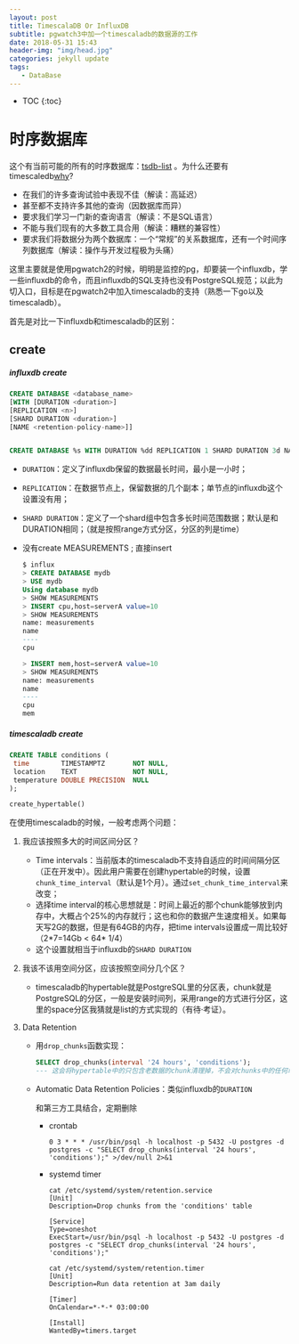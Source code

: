 ```yaml
---
layout: post
title: TimescalaDB Or InfluxDB
subtitle: pgwatch3中加一个timescaladb的数据源的工作
date: 2018-05-31 15:43
header-img: "img/head.jpg"
categories: jekyll update
tags:
   - DataBase
---
```


* TOC
{:toc}

# 时序数据库

这个有当前可能的所有的时序数据库：[tsdb-list](https://misfra.me/2016/04/09/tsdb-list/) 。为什么还要有timescaledb[why](https://blog.timescale.com/what-the-heck-is-time-series-data-and-why-do-i-need-a-time-series-database-dcf3b1b18563)?

- 在我们的许多查询试验中表现不佳（解读：高延迟）
- 甚至都不支持许多其他的查询（因数据库而异）
- 要求我们学习一门新的查询语言（解读：不是SQL语言）
- 不能与我们现有的大多数工具合用（解读：糟糕的兼容性）
- 要求我们将数据分为两个数据库：一个“常规”的关系数据库，还有一个时间序列数据库（解读：操作与开发过程极为头痛）

这里主要就是使用pgwatch2的时候，明明是监控的pg，却要装一个influxdb，学一些influxdb的命令，而且influxdb的SQL支持也没有PostgreSQL规范；以此为切入口，目标是在pgwatch2中加入timescaladb的支持（熟悉一下go以及timescaladb）。

首先是对比一下influxdb和timescaladb的区别：

## create 

##### influxdb create

```sql
CREATE DATABASE <database_name> 
[WITH [DURATION <duration>] 
[REPLICATION <n>] 
[SHARD DURATION <duration>] 
[NAME <retention-policy-name>]]


CREATE DATABASE %s WITH DURATION %dd REPLICATION 1 SHARD DURATION 3d NAME pgwatch_def_ret
```

+ `DURATION`：定义了influxdb保留的数据最长时间，最小是一小时；

+ `REPLICATION`：在数据节点上，保留数据的几个副本；单节点的influxdb这个设置没有用；

+ `SHARD DURATION`：定义了一个shard组中包含多长时间范围数据；默认是和DURATION相同；（就是按照range方式分区，分区的列是time）

+ 没有create MEASUREMENTS ; 直接insert 

  ```sql
  $ influx
  > CREATE DATABASE mydb
  > USE mydb
  Using database mydb
  > SHOW MEASUREMENTS
  > INSERT cpu,host=serverA value=10
  > SHOW MEASUREMENTS
  name: measurements
  name
  ----
  cpu

  > INSERT mem,host=serverA value=10
  > SHOW MEASUREMENTS
  name: measurements
  name
  ----
  cpu
  mem
  ```

##### timescaladb create

```sql
CREATE TABLE conditions (
 time        TIMESTAMPTZ       NOT NULL,
 location    TEXT              NOT NULL,
 temperature DOUBLE PRECISION  NULL
);

create_hypertable() 
```

在使用timescaladb的时候，一般考虑两个问题：

1. 我应该按照多大的时间区间分区？

   + Time intervals：当前版本的timescaladb不支持自适应的时间间隔分区（正在开发中）。因此用户需要在创建hypertable的时候，设置`chunk_time_interval`（默认是1个月）。通过`set_chunk_time_interval`来改变；
   + 选择time interval的核心思想就是：时间上最近的那个chunk能够放到内存中，大概占个25%的内存就行；这也和你的数据产生速度相关。如果每天写2G的数据，但是有64GB的内存，把time intervals设置成一周比较好（2\*7=14Gb < 64\* 1/4） 
   + 这个设置就相当于influxdb的`SHARD DURATION`

2. 我该不该用空间分区，应该按照空间分几个区？

   + timescaladb的hypertable就是PostgreSQL里的分区表，chunk就是PostgreSQL的分区，一般是安装时间列，采用range的方式进行分区，这里的space分区我猜就是list的方式实现的（有待·考证）。

3. Data Retention

   + 用`drop_chunks`函数实现：

     ```SQL
     SELECT drop_chunks(interval '24 hours', 'conditions');
     --- 这会将hypertable中的只包含老数据的chunk清理掉，不会对chunks中的任何单独的行删除
     ```

   + Automatic Data Retention Policies：类似influxdb的`DURATION`

     和第三方工具结合，定期删除

     + crontab

       ```
       0 3 * * * /usr/bin/psql -h localhost -p 5432 -U postgres -d postgres -c "SELECT drop_chunks(interval '24 hours', 'conditions');" >/dev/null 2>&1
       ```

     + systemd timer

       ```
       cat /etc/systemd/system/retention.service
       [Unit]
       Description=Drop chunks from the 'conditions' table

       [Service]
       Type=oneshot
       ExecStart=/usr/bin/psql -h localhost -p 5432 -U postgres -d postgres -c "SELECT drop_chunks(interval '24 hours', 'conditions');"

       cat /etc/systemd/system/retention.timer
       [Unit]
       Description=Run data retention at 3am daily

       [Timer]
       OnCalendar=*-*-* 03:00:00

       [Install]
       WantedBy=timers.target
       ```
